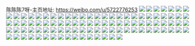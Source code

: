 陈陈陈7呀-主页地址: https://weibo.com/u/5722776253 
![](https://wx4.sinaimg.cn/mw2000/006fibwNgy1h9kll11auwj30u012s133.jpg) 
![](https://wx4.sinaimg.cn/mw2000/006fibwNgy1h9klkvozr9j30u018ak2s.jpg) 
![](https://wx4.sinaimg.cn/mw2000/006fibwNgy1h9kll52aahj30u015udpn.jpg) 
![](https://wx4.sinaimg.cn/mw2000/006fibwNgy1h91eks7p9lj30u01fkq7x.jpg) 
![](https://wx4.sinaimg.cn/mw2000/006fibwNgy1h91ekrdr96j30u01g0wjz.jpg) 
![](https://wx4.sinaimg.cn/mw2000/006fibwNgy1h90ozry3wvj30qa1apq9g.jpg) 
![](https://wx4.sinaimg.cn/mw2000/006fibwNgy1h90ozro0rmj30u0140jw8.jpg) 
![](https://wx4.sinaimg.cn/mw2000/006fibwNgy1h90p1txc05j30tu13un1l.jpg) 
![](https://wx4.sinaimg.cn/mw2000/006fibwNgy1h6oe8nw2tjj30u0191n00.jpg) 
![](https://wx4.sinaimg.cn/mw2000/006fibwNgy1h6oe8of4lgj30u0191acb.jpg) 
![](https://wx4.sinaimg.cn/mw2000/006fibwNgy1h6oe8p1mb4j30u0191wme.jpg) 
![](https://wx4.sinaimg.cn/mw2000/006fibwNgy1h6oe8n5ue0j30u0191dox.jpg) 
![](https://wx4.sinaimg.cn/mw2000/006fibwNgy1h6oe8plk28j30u0191gst.jpg) 
![](https://wx4.sinaimg.cn/mw2000/006fibwNgy1h6oe8q9kqnj30u0191aim.jpg) 
![](https://wx4.sinaimg.cn/mw2000/006fibwNgy1h5jo97mj42j30u0140ajl.jpg) 
![](https://wx4.sinaimg.cn/mw2000/006fibwNgy1h5jo978c43j30u01407dn.jpg) 
![](https://wx4.sinaimg.cn/mw2000/006fibwNgy1h5eu4f5twkj30u018gqcj.jpg) 
![](https://wx4.sinaimg.cn/mw2000/006fibwNgy1h5eu4e9o5yj30u0140dmw.jpg) 
![](https://wx4.sinaimg.cn/mw2000/006fibwNgy1h5aclw5nhej30u014046n.jpg) 
![](https://wx4.sinaimg.cn/mw2000/006fibwNgy1h5aclvg42tj30u014046g.jpg) 
![](https://wx4.sinaimg.cn/mw2000/006fibwNgy1h3dm84iylvj30u019ygtq.jpg) 
![](https://wx4.sinaimg.cn/mw2000/006fibwNgy1h27hc2i0erj30u012oq7d.jpg) 
![](https://wx4.sinaimg.cn/mw2000/006fibwNgy1h25t819wd7j30u0140wny.jpg) 
![](https://wx4.sinaimg.cn/mw2000/006fibwNgy1h25t80sn5bj30u01407dw.jpg) 
![](https://wx4.sinaimg.cn/mw2000/006fibwNgy1h25t81pr3cj30u0140qa1.jpg) 
![](https://wx4.sinaimg.cn/mw2000/006fibwNgy1h1ystjmvqxj30u014010k.jpg) 
![](https://wx4.sinaimg.cn/mw2000/006fibwNgy1h1ystj2d5ij30u0141wp7.jpg) 
![](https://wx4.sinaimg.cn/mw2000/006fibwNgy1h1ystijpk4j30u0140to6.jpg) 
![](https://wx4.sinaimg.cn/mw2000/006fibwNgy1h1va2xgu74j30u01h40xt.jpg) 
![](https://wx4.sinaimg.cn/mw2000/006fibwNgy1h1va2ymhd0j30u01gy7av.jpg) 
![](https://wx4.sinaimg.cn/mw2000/006fibwNgy1h1lxd3x1vpj30u02clk94.jpg) 
![](https://wx4.sinaimg.cn/mw2000/006fibwNgy1h14wumavoxj30u00u0dn7.jpg) 
![](https://wx4.sinaimg.cn/mw2000/006fibwNgy1h14wun9bwcj30u00u00yh.jpg) 
![](https://wx4.sinaimg.cn/mw2000/006fibwNgy1h10cfo91s6j30u01400zq.jpg) 
![](https://wx4.sinaimg.cn/mw2000/006fibwNgy1h10cfndmz7j30u0140tls.jpg) 
![](https://wx4.sinaimg.cn/mw2000/006fibwNgy1h10cfnu2vuj30u016qwrr.jpg) 
![](https://wx4.sinaimg.cn/mw2000/006fibwNgy1h0fs1fn75wj30u015e12w.jpg) 
![](https://wx4.sinaimg.cn/mw2000/006fibwNgy1h0fs1uanqrj30u015en52.jpg) 
![](https://wx4.sinaimg.cn/mw2000/006fibwNgy1h0ejhnba6xj30u01407ax.jpg) 
![](https://wx4.sinaimg.cn/mw2000/006fibwNgy1h0ejhno01bj30u0140n6m.jpg) 
![](https://wx4.sinaimg.cn/mw2000/006fibwNgy1h0dh3ind5aj31x12tdkjm.jpg) 
![](https://wx4.sinaimg.cn/mw2000/006fibwNgy1gxur48jee8j32c02veu0z.jpg) 
![](https://wx4.sinaimg.cn/mw2000/006fibwNgy1gxur4f6n64j32c0340npg.jpg) 
![](https://wx4.sinaimg.cn/mw2000/006fibwNgy1gxur4boiifj31j62abe82.jpg) 
![](https://wx4.sinaimg.cn/mw2000/006fibwNgy1gxur4k3gz4j31ns28j4qr.jpg) 
![](https://wx4.sinaimg.cn/mw2000/006fibwNgy1gxnid3lo2oj31sc2ds7wi.jpg) 
![](https://wx4.sinaimg.cn/mw2000/006fibwNgy1gxnibp8mx6j31sc2dse82.jpg) 
![](https://wx4.sinaimg.cn/mw2000/006fibwNgy1gxnibmw46yj31sc2dsx6q.jpg) 
![](https://wx4.sinaimg.cn/mw2000/006fibwNgy1gxnibt54ehj31sc2dskjm.jpg) 
![](https://wx4.sinaimg.cn/mw2000/006fibwNgy1gxkb7v40pgj31sc2ds7wj.jpg) 
![](https://wx4.sinaimg.cn/mw2000/006fibwNgy1gxkb7x2qxtj31sc2dsb2b.jpg) 
![](https://wx4.sinaimg.cn/mw2000/006fibwNgy1gxkb7z3pihj31sc2ds1kz.jpg) 
![](https://wx4.sinaimg.cn/mw2000/006fibwNgy1gx4fa4twnrj327h2xzqv8.jpg) 
![](https://wx4.sinaimg.cn/mw2000/006fibwNgy1gx4fa96tctj32742xiqv8.jpg) 
![](https://wx4.sinaimg.cn/mw2000/006fibwNgy1gx4fah30yoj324p2u9qv9.jpg) 
![](https://wx4.sinaimg.cn/mw2000/006fibwNgy1gx4fayluurj32762xlqv9.jpg) 
![](https://wx4.sinaimg.cn/mw2000/006fibwNgy1gx4fapong5j31bm22h1ky.jpg) 
![](https://wx4.sinaimg.cn/mw2000/006fibwNgy1gx4falklwlj328u2zt1l1.jpg) 
![](https://wx4.sinaimg.cn/mw2000/006fibwNgy1gvf07ix5a4j60u0140dny02.jpg) 
![](https://wx4.sinaimg.cn/mw2000/006fibwNgy1gvf07joyerj60u0140qb602.jpg) 
![](https://wx4.sinaimg.cn/mw2000/006fibwNgy1gvf07khqarj60u0140n4s02.jpg) 
![](https://wx4.sinaimg.cn/mw2000/006fibwNgy1gvf07lce8kj60u0140tgz02.jpg) 
![](https://wx4.sinaimg.cn/mw2000/006fibwNgy1gvf07m81ogj60u0140doe02.jpg) 
![](https://wx4.sinaimg.cn/mw2000/006fibwNgy1gvf07nhutyj60u014011302.jpg) 
![](https://wx4.sinaimg.cn/mw2000/006fibwNgy1gv99pn7oxij62c0340qv602.jpg) 
![](https://wx4.sinaimg.cn/mw2000/006fibwNgy1gurob21zyoj61sc2dsu0x02.jpg) 
![](https://wx4.sinaimg.cn/mw2000/006fibwNgy1guroaztyd6j61sc2dsqv502.jpg) 
![](https://wx4.sinaimg.cn/mw2000/006fibwNgy1gtzjxw844oj32c02c0b29.jpg) 
![](https://wx4.sinaimg.cn/mw2000/006fibwNgy1gtzjxxgdgcj32c02c0h98.jpg) 
![](https://wx4.sinaimg.cn/mw2000/006fibwNgy1gtzjxykwjcj32c02c0awz.jpg) 
![](https://wx4.sinaimg.cn/mw2000/006fibwNgy1gtzjxucgc5j32c02c04qp.jpg) 
![](https://wx4.sinaimg.cn/mw2000/006fibwNgy1gtzjy11nmmj32c02c0nla.jpg) 
![](https://wx4.sinaimg.cn/mw2000/006fibwNgy1gtzjxzt2xzj32c02c01kx.jpg) 
![](https://wx4.sinaimg.cn/mw2000/006fibwNgy1gtjy21usy1j32c02c0e82.jpg) 
![](https://wx4.sinaimg.cn/mw2000/006fibwNgy1gtjy207ds1j32c02c0b2a.jpg) 
![](https://wx4.sinaimg.cn/mw2000/006fibwNgy1gtjy25ci49j32c02c0hdu.jpg) 
![](https://wx4.sinaimg.cn/mw2000/006fibwNgy1gsvzqb5mx6j31l32594qq.jpg) 
![](https://wx4.sinaimg.cn/mw2000/006fibwNgy1gr9q8ealvcj32862yx7wj.jpg) 
![](https://wx4.sinaimg.cn/mw2000/006fibwNgy1gr1kmc8jnmj32c02c07wh.jpg) 
![](https://wx4.sinaimg.cn/mw2000/006fibwNgy1gqsbe14jrtj31pk31c7wm.jpg) 
![](https://wx4.sinaimg.cn/mw2000/006fibwNgy1gqsbe3bmnjj331c1pkqva.jpg) 
![](https://wx4.sinaimg.cn/mw2000/006fibwNgy1gqsbe5tw6mj331c1pkhdz.jpg) 
![](https://wx4.sinaimg.cn/mw2000/006fibwNgy1gqrs625oovj32c0340u15.jpg) 
![](https://wx4.sinaimg.cn/mw2000/006fibwNgy1gqpa34kh4yj32ak2aknpd.jpg) 
![](https://wx4.sinaimg.cn/mw2000/006fibwNgy1gqpa36wnhrj32c02c0e87.jpg) 
![](https://wx4.sinaimg.cn/mw2000/006fibwNgy1gqpa339ufqj31ut1ut1kx.jpg) 
![](https://wx4.sinaimg.cn/mw2000/006fibwNgy1gqj1axknb7j31sc2dsnpi.jpg) 
![](https://wx4.sinaimg.cn/mw2000/006fibwNgy1gqj1b4wxw6j31sc2dsb2e.jpg) 
![](https://wx4.sinaimg.cn/mw2000/006fibwNgy1gqdf3o9ht5j31zg2jwu12.jpg) 
![](https://wx4.sinaimg.cn/mw2000/006fibwNgy1gqdf4eevemj32ns35s7wt.jpg) 
![](https://wx4.sinaimg.cn/mw2000/006fibwNgy1gqdf4hnc1ij32392upkjr.jpg) 
![](https://wx4.sinaimg.cn/mw2000/006fibwNgy1gqdf4iylpwj31of1stx6p.jpg) 
![](https://wx4.sinaimg.cn/mw2000/006fibwNgy1gqdf4lp9d2j320n2rhnpi.jpg) 
![](https://wx4.sinaimg.cn/mw2000/006fibwNgy1gqdf4nzpzlj31rv1rv1ky.jpg) 
![](https://wx4.sinaimg.cn/mw2000/006fibwNgy1gqbzlfqutuj32c02c0x6p.jpg) 
![](https://wx4.sinaimg.cn/mw2000/006fibwNgy1gq0ves4x48j31sc2ds1l3.jpg) 
![](https://wx4.sinaimg.cn/mw2000/006fibwNgy1gq0vevwbvej32c0340x6v.jpg) 
![](https://wx4.sinaimg.cn/mw2000/006fibwNgy1gq0veysetej31sc1sc1l1.jpg) 
